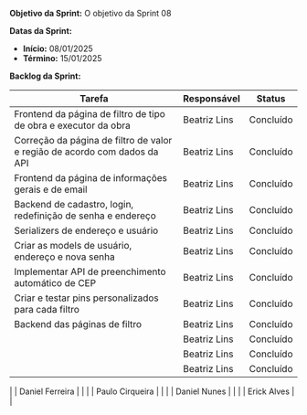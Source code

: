 
**Objetivo da Sprint:**
O objetivo da Sprint 08

**Datas da Sprint:**

- **Início:** 08/01/2025
- **Término:** 15/01/2025

**Backlog da Sprint:**

| Tarefa | Responsável | Status |
|--------|-------------|-----------------------|
| Frontend da página de filtro de tipo de obra e executor da obra | Beatriz Lins | Concluído |
| Correção da página de filtro de valor e região de acordo com dados da API | Beatriz Lins | Concluído |
| Frontend da página de informações gerais e de email | Beatriz Lins | Concluído |
| Backend de cadastro, login, redefinição de senha e endereço | Beatriz Lins | Concluído |
| Serializers de endereço e usuário | Beatriz Lins | Concluído |
| Criar as models de usuário, endereço e nova senha  | Beatriz Lins | Concluído |
| Implementar API de preenchimento automático de CEP | Beatriz Lins | Concluído |
| Criar e testar pins personalizados para cada filtro | Beatriz Lins | Concluído |
| Backend das páginas de filtro | Beatriz Lins | Concluído |
|  | Beatriz Lins | Concluído |
|  | Beatriz Lins | Concluído |
|  | Beatriz Lins | Concluído |

| | Daniel Ferreira |  |
| | Paulo Cirqueira |  |
| | Daniel Nunes |  |
| | Erick Alves |  |



